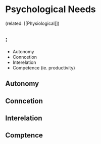 # Psychological Needs

(related: [[Physiological]])
## : 
- Autonomy
- Conncetion
- Interelation
- Competence (ie. productivity)



## Autonomy

## Conncetion
## Interelation

## Comptence